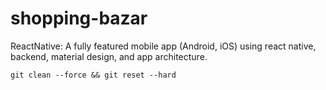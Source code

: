 # shopping-bazar

ReactNative: A fully featured mobile app (Android, iOS) using react native,
backend, material design, and app architecture.

`git clean --force && git reset --hard`
